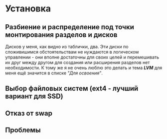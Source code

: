 # Установка

## Разбиение и распределение под точки монтирования разделов и дисков

Дисков у меня, как видно из таблички, два. Эти диски по сложивишимся обстоятельствам не нуждаются в логическом управлении - они вполне достаточны для своих целей и перемешивать их друг между другом для создания или расширения разделов нет необходимости. К тому же я не очень люблю это делать и тема **_LVM_** для меня ещё значится в списке _"Для освоения"_.

## Выбор файловых систем (ext4 - лучший вариант для SSD)

## Отказ от swap

## Проблемы
